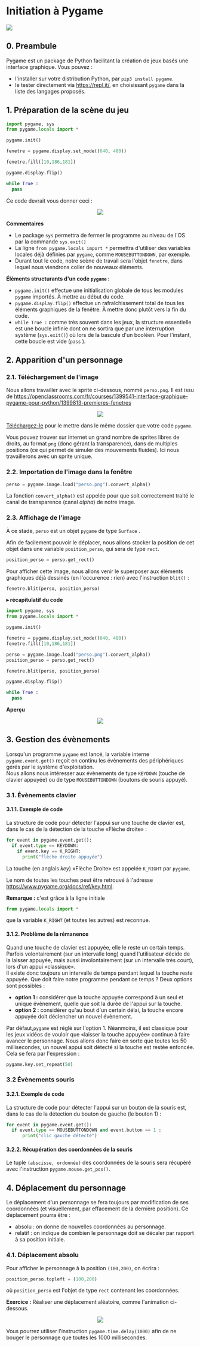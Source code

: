 # Initiation à Pygame
![](data/logopygame.png) 
## 0. Preambule
Pygame est un package de Python facilitant la création de jeux basés une interface graphique. Vous pouvez :
- l'installer sur votre distribution Python, par ```pip3 install pygame```.
- le tester directement via https://repl.it/, en choisissant ```pygame``` dans la liste des langages proposés.

## 1. Préparation de la scène du jeu

```python
import pygame, sys
from pygame.locals import *

pygame.init()

fenetre = pygame.display.set_mode((640, 480))

fenetre.fill([10,186,181])

pygame.display.flip()

while True :
  pass
``` 

Ce code devrait vous donner ceci :

<p align="center">
  <img src="data/f1.png"
  />
</p>


**Commentaires**

- Le package ```sys``` permettra de fermer le programme au niveau de l'OS par la commande ```sys.exit()``` 
- La ligne ```from pygame.locals import *``` permettra d'utiliser des variables locales déjà définies par ```pygame```, comme ```MOUSEBUTTONDOWN```, par exemple.
- Durant tout le code, notre scène de travail sera l'objet ```fenetre```, dans lequel nous viendrons coller de nouveaux éléments. 

**Éléments structurants d'un code ```pygame``` :**
- ```pygame.init()```  effectue une initialisation globale de tous les modules ```pygame``` importés. À mettre au début du code.
- ```pygame.display.flip()``` effectue un rafraîchissement total de tous les éléments graphiques de la fenêtre. À mettre donc plutôt vers la fin du code.
- ```while True :``` comme très souvent dans les jeux, la structure essentielle est une boucle infinie dont on ne sortira que par une interruption système (```sys.exit()```) où lors de la bascule d'un booléen. Pour l'instant, cette boucle est vide (```pass``` ).


## 2. Apparition d'un personnage

### 2.1. Téléchargement de l'image
Nous allons travailler avec le sprite ci-dessous, nommé ```perso.png```. Il est issu de https://openclassrooms.com/fr/courses/1399541-interface-graphique-pygame-pour-python/1399813-premieres-fenetres


<p align="center">
<img src="data/perso.png" /> 
</p>

[Téléchargez-le](data/perso.png) pour le mettre dans le même dossier que votre code ```pygame```.

Vous pouvez trouver sur internet un grand nombre de sprites libres de droits, au format ```png``` (donc gérant la transparence), dans de multiples positions (ce qui permet de simuler des mouvements fluides). Ici nous travaillerons avec un sprite unique.

### 2.2. Importation de l'image dans la fenêtre

```python
perso = pygame.image.load("perso.png").convert_alpha()
```
La fonction ```convert_alpha()``` est appelée pour que soit correctement traité le canal de transparence (canal _alpha_) de notre image.

### 2.3. Affichage de l'image

À ce stade, ```perso``` est un objet ```pygame``` de type ```Surface``` .

Afin de facilement pouvoir le déplacer, nous allons stocker la position de cet objet dans une variable ```position_perso```,  qui sera de type ```rect```. 

```python
position_perso = perso.get_rect()
```
Pour afficher cette image, nous allons venir le superposer aux éléments graphiques déjà dessinés (en l'occurence : rien) avec l'instruction ```blit()``` :

```python
fenetre.blit(perso, position_perso)
```

**▸ récapitulatif du code**

```python
import pygame, sys
from pygame.locals import *

pygame.init()

fenetre = pygame.display.set_mode((640, 480))
fenetre.fill([10,186,181])

perso = pygame.image.load("perso.png").convert_alpha()
position_perso = perso.get_rect()

fenetre.blit(perso, position_perso)

pygame.display.flip()

while True :
  pass
```

**Aperçu**

<p align="center">
<img src="data/f2.png" /> 
</p>

## 3. Gestion des évènements
Lorsqu'un programme ```pygame``` est lancé, la variable interne ```pygame.event.get()``` reçoit en continu les évènements des périphériques gérés par le système d'exploitation.  
Nous allons nous intéresser aux évènements de type ```KEYDOWN``` (touche de clavier appuyée) ou de type ```MOUSEBUTTONDOWN``` (boutons de souris appuyé).

### 3.1. Évènements clavier

#### 3.1.1. Exemple de code
La structure de code pour détecter l'appui sur une touche de clavier est, dans le cas de la détection de la touche «Flèche droite» :

```python
for event in pygame.event.get():   
  if event.type == KEYDOWN:
    if event.key == K_RIGHT:
      print("flèche droite appuyée")
```
La touche (en anglais _key_) «Flèche Droite» est appelée ```K_RIGHT``` par ```pygame```. 

Le nom de toutes les touches peut être retrouvé à l'adresse https://www.pygame.org/docs/ref/key.html.

**Remarque :** c'est grâce à la ligne initiale
```python
from pygame.locals import *
```
que la variable ```K_RIGHT``` (et toutes les autres) est reconnue.

#### 3.1.2. Problème de la rémanence

Quand une touche de clavier est appuyée, elle le reste un certain temps. Parfois volontairement (sur un intervalle long) quand l'utilisateur décide de la laisser appuyée, mais aussi involontairement (sur un intervalle très court), lors d'un appui «classique».  
Il existe donc toujours un intervalle de temps pendant lequel la touche reste appuyée. Que doit faire notre programme pendant ce temps ? Deux options sont possibles :
- **option 1 :** considérer que la touche appuyée correspond à un seul et unique évènement, quelle que soit la durée de l'appui sur la touche.
- **option 2 :** considérer qu'au bout d'un certain délai, la touche encore appuyée doit déclencher un nouvel évènement.

Par défaut,```pygame``` est réglé sur l'option 1. Néanmoins, il est classique pour les jeux vidéos de vouloir que «laisser la touche appuyée» continue à faire avancer le personnage. Nous allons donc faire en sorte que toutes les 50 millisecondes, un nouvel appui soit détecté si la touche est restée enfoncée. Cela se fera par l'expression :

```python
pygame.key.set_repeat(50)
```



### 3.2 Évènements souris

#### 3.2.1. Exemple de code

La structure de code pour détecter l'appui sur un bouton de la souris est, dans le cas de la détection du bouton de gauche (le bouton 1)  :


```python
for event in pygame.event.get():    
  if event.type == MOUSEBUTTONDOWN and event.button == 1 :
      print("clic gauche détecté")
```

#### 3.2.2. Récupération des coordonnées de la souris

Le tuple ```(abscisse, ordonnée)``` des coordonnées de la souris sera récupéré avec l'instruction ```pygame.mouse.get_pos()```.

## 4. Déplacement du personnage

Le déplacement d'un personnage se fera toujours par modification de ses coordonnées (et visuellement, par effacement de la dernière position).
Ce déplacement pourra être :
- absolu : on donne de nouvelles coordonnées au personnage.
- relatif : on indique de combien le personnage doit se décaler par rapport à sa position initiale.

### 4.1. Déplacement absolu

Pour afficher le personnage à la position ```(100,200)```, on écrira :
```python
position_perso.topleft = (100,200)
```
où ```position_perso``` est l'objet de type ```rect```  contenant les coordonnées.

**Exercice :**
Réaliser une déplacement aléatoire, comme l'animation ci-dessous.
<p align="center">
<img src="data/exo1.gif" /> 
</p>

Vous pourrez utiliser l'instruction ```pygame.time.delay(1000)``` afin de ne bouger le personnage que toutes les 1000 millisecondes.


